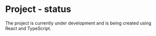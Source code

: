 # Project - status

The project is currently under development and is being created using React and TypeScript.
